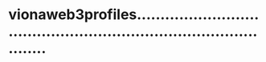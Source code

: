 # vionaweb3profiles.......................................................................................
